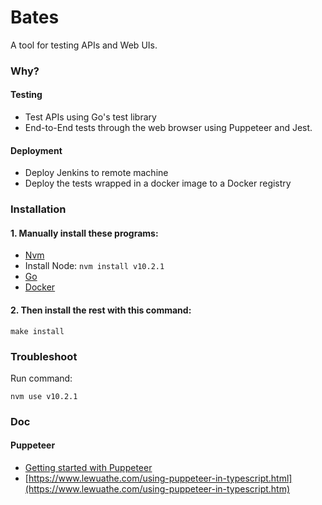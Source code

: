 # Bates
A tool for testing APIs and Web UIs.

### Why?

#### Testing
* Test APIs using Go's test library
* End-to-End tests through the web browser using Puppeteer and Jest.

#### Deployment
* Deploy Jenkins to remote machine
* Deploy the tests wrapped in a docker image to a Docker registry

### Installation

#### 1. Manually install these programs:
* [Nvm](https://github.com/creationix/nvm)
* Install Node: `nvm install v10.2.1`
* [Go](https://golang.org/doc/install)
* [Docker](https://docs.docker.com/install/)

#### 2. Then install the rest with this command:
```
make install
```

### Troubleshoot
Run command:
```
nvm use v10.2.1
```

### Doc

#### Puppeteer
* [Getting started with Puppeteer](https://developers.google.com/web/tools/puppeteer/)
* [https://www.lewuathe.com/using-puppeteer-in-typescript.html](https://www.lewuathe.com/using-puppeteer-in-typescript.htm)


